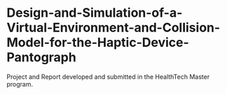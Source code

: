 # Design-and-Simulation-of-a-Virtual-Environment-and-Collision-Model-for-the-Haptic-Device-Pantograph
Project and Report developed and submitted in the HealthTech Master program.
